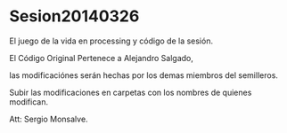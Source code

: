 Sesion20140326
==============

El juego de la vida en processing y código de la sesión.

El Código Original Pertenece a Alejandro Salgado, 

las modificaciónes serán hechas por los demas miembros del semilleros.

Subir las modificaciones en carpetas con los nombres de quienes modifican.

Att: Sergio Monsalve.

